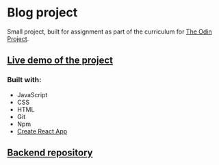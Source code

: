 # Blog project

Small project, built for assignment as part of the curriculum for [The Odin Project](https://www.theodinproject.com/).

## [Live demo of the project](https://sebapkfd.github.io/blog-front/)

### Built with: 
* JavaScript
* CSS
* HTML
* Git
* Npm
* [Create React App](https://github.com/facebook/create-react-app)

## [Backend repository](https://github.com/sebapkfd/blog-api)